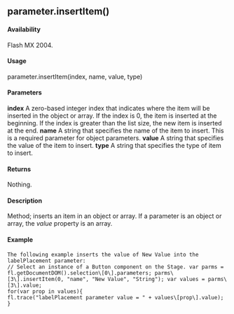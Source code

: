 ## parameter.insertItem()

#### Availability

Flash MX 2004.

#### Usage

parameter.insertItem(index, name, value, type)

#### Parameters

**index** A zero-based integer index that indicates where the item will be inserted in the object or array. If the index is 0, the item is inserted at the beginning. If the index is greater than the list size, the new item is inserted at the end.
**name** A string that specifies the name of the item to insert. This is a required parameter for object parameters.
**value** A string that specifies the value of the item to insert.
**type** A string that specifies the type of item to insert.

#### Returns

Nothing.

#### Description

Method; inserts an item in an object or array. If a parameter is an object or array, the *value* property is an array.

#### Example

```
The following example inserts the value of New Value into the labelPlacement parameter:
// Select an instance of a Button component on the Stage. var parms = fl.getDocumentDOM().selection\[0\].parameters; parms\[3\].insertItem(0, "name", "New Value", "String"); var values = parms\[3\].value;
for(var prop in values){
fl.trace("labelPlacement parameter value = " + values\[prop\].value);
}

```